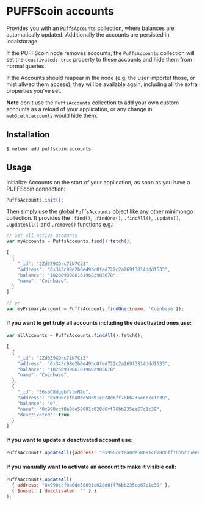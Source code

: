 # PUFFScoin accounts

Provides you with an `PuffsAccounts` collection, where balances are automatically updated.
Additionally the accounts are persisted in localstorage.

If the PUFFScoin node removes accounts,
the `PuffsAccounts` collection will set the `deactivated: true` property to these accounts and hide them from normal queries.

If the Accounts should reapear in the node (e.g. the user importet those, or mist allwed them access), they will be available again,
including all the extra properties you've set.

**Note** don't use the `PuffsAccounts` collection to add your own custom accounts as a reload of your application,
or any change in `web3.eth.accounts` would hide them.

## Installation

    $ meteor add puffscoin:accounts

## Usage

Initialize Accounts on the start of your application, as soon as you have a PUFFScoin connection:

```js
PuffsAccounts.init();
```

Then simply use the global `PuffsAccounts` object like any other minimongo collection.
It provides the `.find()`, `.findOne()`, `.findAll()`, `.update()`, `.updateAll()` and `.remove()` functions e.g.:

```js
// Get all active accounts
var myAccounts = PuffsAccounts.find().fetch();

[
  {
    "_id": "2Zd3Z9XQrc7iN7Ci3"
    "address": "0x343c98e2b6e49bc0fed722c2a269f3814ddd1533",
    "balance": "18260939861619682985678",
    "name": "Coinbase",
  }
]

// or
var myPrimaryAccount = PuffsAccounts.findOne({name: 'Coinbase'});
```

#### If you want to get truly all accounts including the deactivated ones use:

```js
var allAccounts = PuffsAccounts.findAll().fetch();

[
  {
    "_id": "2Zd3Z9XQrc7iN7Ci3"
    "address": "0x343c98e2b6e49bc0fed722c2a269f3814ddd1533",
    "balance": "18260939861619682985678",
    "name": "Coinbase",
  },
  {
    "_id": "56sbC8dggbYstmN2o",
    "address": "0x990ccf8a0de58091c028d6ff76bb235ee67c1c39",
    "balance": "0",
    "name": "0x990ccf8a0de58091c028d6ff76bb235ee67c1c39",
    "deactivated": true
  }
]
```

#### If you want to update a deactivated account use:

```js
PuffsAccounts.updateAll({address: "0x990ccf8a0de58091c028d6ff76bb235ee67c1c39"}, {name: 'XYZ'}});
```

#### If you manually want to activate an account to make it visible call:

```js
PuffsAccounts.updateAll(
  { address: "0x990ccf8a0de58091c028d6ff76bb235ee67c1c39" },
  { $unset: { deactivated: "" } }
);
```

